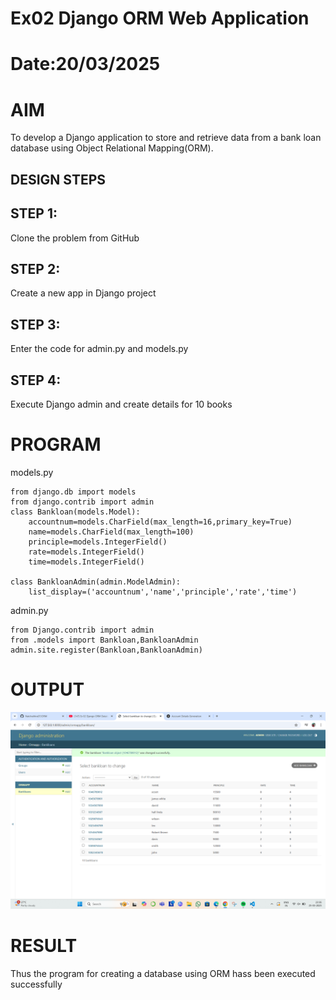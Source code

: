 # Ex02 Django ORM Web Application
# Date:20/03/2025
# AIM
To develop a Django application to store and retrieve data from a bank loan database using Object Relational Mapping(ORM).

## DESIGN STEPS
## STEP 1:
Clone the problem from GitHub

## STEP 2:
Create a new app in Django project

## STEP 3:
Enter the code for admin.py and models.py

## STEP 4:
Execute Django admin and create details for 10 books

# PROGRAM
models.py
```
from django.db import models
from django.contrib import admin
class Bankloan(models.Model):
	accountnum=models.CharField(max_length=16,primary_key=True)
	name=models.CharField(max_length=100)
	principle=models.IntegerField()
	rate=models.IntegerField()
	time=models.IntegerField()

class BankloanAdmin(admin.ModelAdmin):
	list_display=('accountnum','name','principle','rate','time')
```
admin.py
``` 
from Django.contrib import admin
from .models import Bankloan,BankloanAdmin
admin.site.register(Bankloan,BankloanAdmin)
```
# OUTPUT

![alt text](<natchu/Screenshot 2025-03-25 233625.png>)

# RESULT
Thus the program for creating a database using ORM hass been executed successfully
